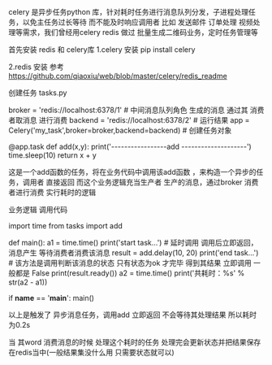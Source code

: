 celery 是异步任务python 库，针对耗时任务进行消息队列分发，子进程处理任务，以免主任务过长等待 而不能及时响应调用者
比如 发送邮件 订单处理 视频处理等需求，我们曾经用celery redis 做过 批量生成二维码业务，定时任务管理等 

首先安装 redis 和 celery库 
1.celery 安装 
      pip install celery 
      
2.redis 安装
      参考 https://github.com/qiaoxiu/web/blob/master/celery/redis_readme
      
 
 创建任务 tasks.py
 
 
broker = 'redis://localhost:6378/1'  # 中间消息队列角色 生成的消息 通过其 消费者取消息 进行消费
backend = 'redis://localhost:6378/2'  # 运行结果
app = Celery('my_task',broker=broker,backend=backend) # 创建任务对象


@app.task
def add(x,y):
    print('-----------------add --------------------')
    time.sleep(10)
    return x + y

这是一个add函数的任务，将在业务代码中调用该add函数 ，来构造一个异步的任务，调用者 直接返回 而这个业务逻辑充当生产者 生产的消息，通过broker 消费者进行消费 实行耗时的逻辑 



业务逻辑 调用代码  

import time
from tasks import add


def main():
    a1 = time.time()
    print('start task...')
    # 延时调用 调用后立即返回，消息产生 等待消费者消费该消息
    result = add.delay(10, 20)
    print('end task...')
    # 该方法是调用判断该消息的状态 只有状态为ok 才完毕 得到其结果 立即调用 一般都是 False
    print(result.ready())
    a2 = time.time()
    print('共耗时：%s' % str(a2 - a1))


if __name__ == '__main__':
    main()

以上是触发了 异步消息任务，调用add 立即返回 不会等待其处理结果 所以耗时 为0.2s

当 其word 消费消息的时候 处理这个耗时的任务 处理完会更新状态并把结果保存在redis当中(一般结果集没什么用 只需要状态就可以)




 
